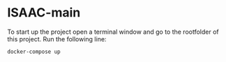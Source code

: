 # ISAAC-main

To start up the project open a terminal window and go to the rootfolder of this project. Run the following line:

`docker-compose up`
